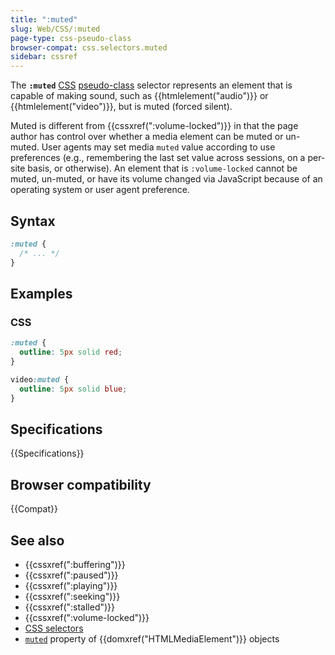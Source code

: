 ```yaml
---
title: ":muted"
slug: Web/CSS/:muted
page-type: css-pseudo-class
browser-compat: css.selectors.muted
sidebar: cssref
---
```



The **`:muted`** [CSS](/en-US/docs/Web/CSS) [pseudo-class](/en-US/docs/Web/CSS/Pseudo-classes) selector represents an element that is capable of making sound, such as {{htmlelement("audio")}} or {{htmlelement("video")}}, but is muted (forced silent).

Muted is different from {{cssxref(":volume-locked")}} in that the page author has control over whether a media element can be muted or un-muted.
User agents may set media `muted` value according to use preferences (e.g., remembering the last set value across sessions, on a per-site basis, or otherwise).
An element that is `:volume-locked` cannot be muted, un-muted, or have its volume changed via JavaScript because of an operating system or user agent preference.

## Syntax

```css
:muted {
  /* ... */
}
```

## Examples

### CSS

```css
:muted {
  outline: 5px solid red;
}

video:muted {
  outline: 5px solid blue;
}
```

## Specifications

{{Specifications}}

## Browser compatibility

{{Compat}}

## See also

- {{cssxref(":buffering")}}
- {{cssxref(":paused")}}
- {{cssxref(":playing")}}
- {{cssxref(":seeking")}}
- {{cssxref(":stalled")}}
- {{cssxref(":volume-locked")}}
- [CSS selectors](/en-US/docs/Web/CSS/CSS_selectors)
- [`muted`](/en-US/docs/Web/API/HTMLMediaElement/muted) property of {{domxref("HTMLMediaElement")}} objects
